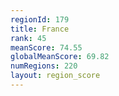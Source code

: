```yaml
---
regionId: 179
title: France
rank: 45
meanScore: 74.55
globalMeanScore: 69.82
numRegions: 220
layout: region_score
---
```

